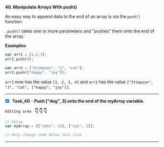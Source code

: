 **40. Manipulate Arrays With push()**

An easy way to append data to the end of an array is via the `push()` function.

`.push()` takes one or more parameters and "pushes" them onto the end of the array.

**Examples:**
```js
var arr1 = [1,2,3];
arr1.push(4);

var arr2 = ["Stimpson", "J", "cat"];
arr2.push(["happy", "joy"]);
```
`arr1` now has the value `[1, 2, 3, 4]` and `arr2` has the value `["Stimpson", "J", "cat", ["happy", "joy"]]`.
***********************************


- [x] **Task_40** - **Push ["dog", 3] onto the end of the myArray variable.**

``Editing area `` **:point_down: :point_down: :point_down:**

```js
// Setup
var myArray = [["John", 23], ["cat", 2]];

// Only change code below this line
```
*************************************************************************************